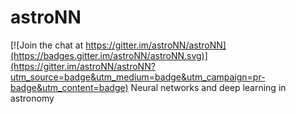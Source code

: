 # astroNN

[![Join the chat at https://gitter.im/astroNN/astroNN](https://badges.gitter.im/astroNN/astroNN.svg)](https://gitter.im/astroNN/astroNN?utm_source=badge&utm_medium=badge&utm_campaign=pr-badge&utm_content=badge)
Neural networks and deep learning in astronomy
